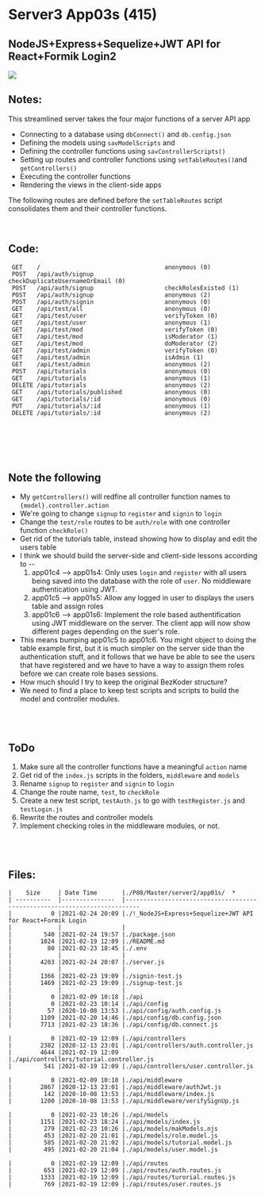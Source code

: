 # Server3 App03s  (415)
## NodeJS+Express+Sequelize+JWT API for React+Formik Login2

<img src="Apps/images/et0411_server2-app01s_screen1.png" ><br>

## Notes:
This streamlined server takes the four major functions of a server API app
- Connecting to a database using `dbConnect()` and `db.config.json`
- Defining the models using `savModelScripts` and
- Defining the controller functions using `savControllerScripts()`
- Setting up routes and controller functions using `setTableRoutes()`and `getControllers()`
- Executing the controller functions
- Rendering the views in the client-side apps

The following routes are defined before the `setTableRoutes` script consolidates them and their controller functions.

</br>

## Code:
```
 GET    /                                   anonymous (0)
 POST   /api/auth/signup                    checkDuplicateUsernameOrEmail (0)
 POST   /api/auth/signup                    checkRolesExisted (1)
 POST   /api/auth/signup                    anonymous (2)
 POST   /api/auth/signin                    anonymous (0)
 GET    /api/test/all                       anonymous (0)
 GET    /api/test/user                      verifyToken (0)
 GET    /api/test/user                      anonymous (1)
 GET    /api/test/mod                       verifyToken (0)
 GET    /api/test/mod                       isModerator (1)
 GET    /api/test/mod                       doModerator (2)
 GET    /api/test/admin                     verifyToken (0)
 GET    /api/test/admin                     isAdmin (1)
 GET    /api/test/admin                     anonymous (2)
 POST   /api/tutorials                      anonymous (0)
 GET    /api/tutorials                      anonymous (1)
 DELETE /api/tutorials                      anonymous (2)
 GET    /api/tutorials/published            anonymous (0)
 GET    /api/tutorials/:id                  anonymous (0)
 PUT    /api/tutorials/:id                  anonymous (1)
 DELETE /api/tutorials/:id                  anonymous (2)
```
</br></br></br></br>

## Note the following
- My `getControllers()` will redfine all controller function names to `{model}.controller.action`
- We're going to change `signup` to `register` and `signin` to `login`
- Change the `test/role` routes to be `auth/role` with one controller function `checkRole()`
- Get rid of the tutorials table, instead showing how to display and edit the users table
- I think we should build the server-side and client-side lessons according to --
  1. app01c4 --> app01s4: Only uses `login` and `register` with all users being saved into the database
     with the role of `user`.  No middleware authentication using JWT.
  2. app01c5 --> app01s5: Allow any logged in user to displays the users table and assign roles
  3. app01c6 --> app01s6: Implement the role based authentification using JWT middleware on the server.
     The client app will now show different pages depending on the suer's role.
- This means bumping app01c5 to app01c6.  You might object to doing the table example first, but it is
   much simpler on the server side than the authentication stuff, and it follows that we have be able to see
   the users that have registered and we have to have a way to assign them roles before we can create
   role bases sessions.
- How much should I try to keep the original BezKoder structure?
- We need to find a place to keep test scripts and scripts to build the model and controller modules.

</br></br>

## ToDo
  1. Make sure all the controller functions have a meaningful `action` name
  2. Get rid of the `index.js` scripts in the folders, `middleware` and `models`
  3. Rename `signup` to `register` and `signin` to `login`
  4. Change the route name, `test`, to `checkRole`
  5. Create a new test script, `testAuth.js` to go with `testRegister.js` and `testLogin.js`
  6. Rewrite the routes and controller models
  7. Implement checking roles in the middleware modules, or not.


</br></br>

## Files:
```
|    Size     | Date Time       |./P08/Master/server2/app01s/  *
| ----------  |---------------  |--------------------------------------------------------------------------
|           0 |2021-02-24 20:09 |./!_NodeJS+Express+Sequelize+JWT API for React+Formik Login
|             |                 |
|         540 |2021-02-24 19:57 |./package.json
|        1024 |2021-02-19 12:09 |./README.md
|          80 |2021-02-23 18:45 |./.env
|             |                 |
|        4203 |2021-02-24 20:07 |./server.js
|             |                 |
|        1366 |2021-02-23 19:09 |./signin-test.js
|        1469 |2021-02-23 19:09 |./signup-test.js
|             |                 |
|           0 |2021-02-09 10:18 |./api
|           0 |2021-02-23 10:14 |./api/config
|          57 |2020-10-08 13:53 |./api/config/auth.config.js
|        1109 |2021-02-20 14:46 |./api/config/db.config.json
|        7713 |2021-02-23 18:36 |./api/config/db.connect.js

|           0 |2021-02-19 12:09 |./api/controllers
|        2382 |2020-12-13 23:01 |./api/controllers/auth.controller.js
|        4644 |2021-02-19 12:09 |./api/controllers/tutorial.controller.js
|         541 |2021-02-19 12:09 |./api/controllers/user.controller.js

|           0 |2021-02-09 10:18 |./api/middleware
|        2867 |2020-12-13 23:01 |./api/middleware/authJwt.js
|         142 |2020-10-08 13:53 |./api/middleware/index.js
|        1200 |2020-10-08 13:53 |./api/middleware/verifySignUp.js

|           0 |2021-02-23 10:26 |./api/models
|        1151 |2021-02-23 18:24 |./api/models/index.js
|         279 |2021-02-23 10:26 |./api/models/makModels.njs
|         453 |2021-02-20 21:01 |./api/models/role.model.js
|         585 |2021-02-20 21:02 |./api/models/tutorial.model.js
|         495 |2021-02-20 21:04 |./api/models/user.model.js

|           0 |2021-02-19 12:09 |./api/routes
|         653 |2021-02-19 12:09 |./api/routes/auth.routes.js
|        1333 |2021-02-19 12:09 |./api/routes/turorial.routes.js
|         769 |2021-02-19 12:09 |./api/routes/user.routes.js
```

